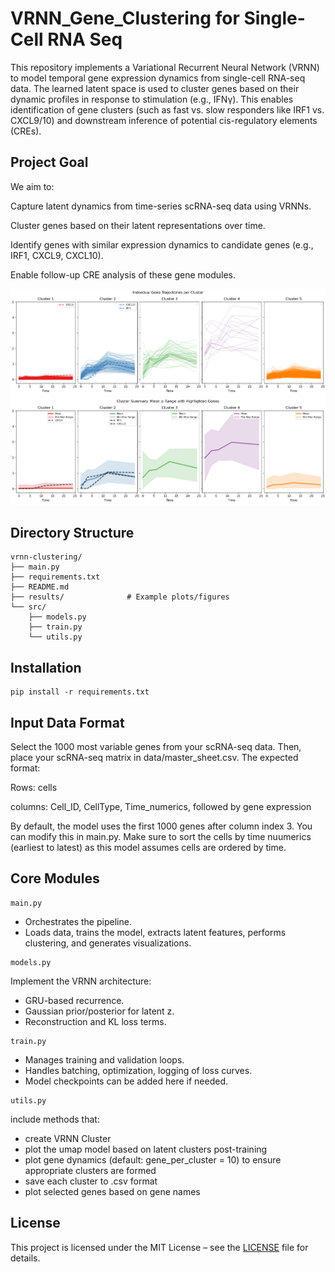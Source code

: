 # VRNN_Gene_Clustering for Single-Cell RNA Seq

This repository implements a Variational Recurrent Neural Network (VRNN) to model temporal gene expression dynamics from single-cell RNA-seq data. The learned latent space is used to cluster genes based on their dynamic profiles in response to stimulation (e.g., IFNγ). This enables identification of gene clusters (such as fast vs. slow responders like IRF1 vs. CXCL9/10) and downstream inference of potential cis-regulatory elements (CREs).

## Project Goal
We aim to:

Capture latent dynamics from time-series scRNA-seq data using VRNNs.

Cluster genes based on their latent representations over time.

Identify genes with similar expression dynamics to candidate genes (e.g., IRF1, CXCL9, CXCL10).

Enable follow-up CRE analysis of these gene modules.

![Clustering trajectories (from randomly selected genes per cluster)](results/figures/2000_genes_k=5.png)
![Clustering results(overall range)](results/figures/2000_genes_k=5_range.png)

## Directory Structure

```
vrnn-clustering/
├── main.py
├── requirements.txt
├── README.md
├── results/              # Example plots/figures
└── src/
    ├── models.py
    ├── train.py
    └── utils.py
```

## Installation
```
pip install -r requirements.txt
```

## Input Data Format
Select the 1000 most variable genes from your scRNA-seq data. 
Then, place your scRNA-seq matrix in data/master_sheet.csv.
The expected format:

Rows: cells 

columns: Cell_ID, CellType, Time_numerics, followed by gene expression

By default, the model uses the first 1000 genes after column index 3. You can modify this in main.py.
Make sure to sort the cells by time nuumerics (earliest to latest) as this model assumes cells are ordered by time. 

## Core Modules
``` 
main.py
```
- Orchestrates the pipeline.
- Loads data, trains the model, extracts latent features, performs clustering, and generates visualizations.

```
models.py
```
Implement the VRNN architecture:
- GRU-based recurrence.
- Gaussian prior/posterior for latent z.
- Reconstruction and KL loss terms.

```
train.py
```
- Manages training and validation loops.
- Handles batching, optimization, logging of loss curves.
- Model checkpoints can be added here if needed.

```
utils.py
```
include methods that: 
- create VRNN Cluster
- plot the umap model based on latent clusters post-training
- plot gene dynamics (default: gene_per_cluster = 10) to ensure appropriate clusters are formed
- save each cluster to .csv format
- plot selected genes based on gene names
  
## License
This project is licensed under the MIT License – see the [LICENSE](LICENSE) file for details.



